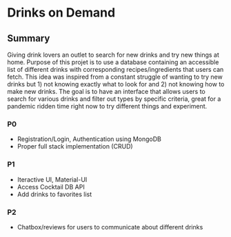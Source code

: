 # Drinks on Demand
## Summary
Giving drink lovers an outlet to search for new drinks and try new things at home. Purpose of this projet is to use a database containing an accessible list of different drinks with corresponding recipes/ingredients that users can fetch. This idea was inspired from a constant struggle of wanting to try new drinks but 1) not knowing exactly what to look for and 2) not knowing how to make new drinks. The goal is to have an interface that allows users to search for various drinks and filter out types by specific criteria, great for a pandemic ridden time right now to try different things and experiment.

### P0
- Registration/Login, Authentication using MongoDB
- Proper full stack implementation (CRUD) 
### P1
- Iteractive UI, Material-UI
- Access Cocktail DB API 
- Add drinks to favorites list
### P2
- Chatbox/reviews for users to communicate about different drinks
